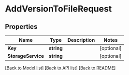 # AddVersionToFileRequest

## Properties

Name | Type | Description | Notes
------------ | ------------- | ------------- | -------------
**Key** | **string** |  | [optional] 
**StorageService** | **string** |  | [optional] 

[[Back to Model list]](../README.md#documentation-for-models) [[Back to API list]](../README.md#documentation-for-api-endpoints) [[Back to README]](../README.md)



